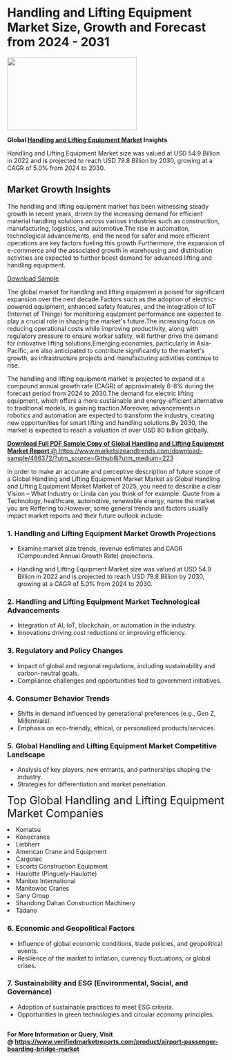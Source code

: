 <H1>Handling and Lifting Equipment Market Size, Growth and Forecast from 2024 - 2031</H1><img class="aligncenter size-medium wp-image-584254" src="https://thirdeyenews.in/wp-content/uploads/2024/09/Global-Market-Research-300x168.jpeg" alt="" width="300" height="168" /><p><strong>Global&nbsp;<a href="https://www.marketsizeandtrends.com/download-sample/486372/?utm_source=Github8j?utm_medium=223">Handling and Lifting Equipment Market</a> Insights</strong></p><p>Handling and Lifting Equipment Market size was valued at USD 54.9 Billion in 2022 and is projected to reach USD 79.8 Billion by 2030, growing at a CAGR of 5.0% from 2024 to 2030.</p><p><h2>Market Growth Insights</h2> <p>The handling and lifting equipment market has been witnessing steady growth in recent years, driven by the increasing demand for efficient material handling solutions across various industries such as construction, manufacturing, logistics, and automotive.The rise in automation, technological advancements, and the need for safer and more efficient operations are key factors fueling this growth.Furthermore, the expansion of e-commerce and the associated growth in warehousing and distribution activities are expected to further boost demand for advanced lifting and handling equipment.</p> <p><a href="#">Download Sample</a></p> <p>The global market for handling and lifting equipment is poised for significant expansion over the next decade.Factors such as the adoption of electric-powered equipment, enhanced safety features, and the integration of IoT (Internet of Things) for monitoring equipment performance are expected to play a crucial role in shaping the market's future.The increasing focus on reducing operational costs while improving productivity, along with regulatory pressure to ensure worker safety, will further drive the demand for innovative lifting solutions.Emerging economies, particularly in Asia-Pacific, are also anticipated to contribute significantly to the market's growth, as infrastructure projects and manufacturing activities continue to rise.</p> <p>The handling and lifting equipment market is projected to expand at a compound annual growth rate (CAGR) of approximately 6-8% during the forecast period from 2024 to 2030.The demand for electric lifting equipment, which offers a more sustainable and energy-efficient alternative to traditional models, is gaining traction.Moreover, advancements in robotics and automation are expected to transform the industry, creating new opportunities for smart lifting and handling solutions.By 2030, the market is expected to reach a valuation of over USD 80 billion globally.</p> <p><a href="#"></p><p><span class=""><strong>Download Full PDF Sample Copy of Global Handling and Lifting Equipment Market Report</strong> @ <a href="https://www.marketsizeandtrends.com/download-sample/486372/?utm_source=Github8j?utm_medium=223" target="_blank">https://www.marketsizeandtrends.com/download-sample/486372/?utm_source=Github8j?utm_medium=223</a></span></p><p>In order to make an accurate and perceptive description of future scope of a Global&nbsp;Handling and Lifting Equipment Market Market as Global&nbsp;Handling and Lifting Equipment Market Market of 2025, you need to describe a clear Vision &ndash; What Industry or Linda can you think of for example: Quote from a Technology, healthcare, automotive, renewable energy, name the market you are Reffering to.However, some general trends and factors usually impact market reports and their future outlook include:</p><h3>1.&nbsp;<strong>Handling and Lifting Equipment Market Growth Projections</strong></h3><ul><li>Examine market size trends, revenue estimates and CAGR (Compounded Annual Growth Rate) projections.</li><li><p>Handling and Lifting Equipment Market size was valued at USD 54.9 Billion in 2022 and is projected to reach USD 79.8 Billion by 2030, growing at a CAGR of 5.0% from 2024 to 2030.</p></li></ul><h3>2.&nbsp;<strong>Handling and Lifting Equipment Market Technological Advancements</strong></h3><ul><li>Integration of AI, IoT, blockchain, or automation in the industry.</li><li>Innovations driving cost reductions or improving efficiency.</li></ul><h3>3.&nbsp;<strong>Regulatory and Policy Changes</strong></h3><ul><li>Impact of global and regional regulations, including sustainability and carbon-neutral goals.</li><li>Compliance challenges and opportunities tied to government initiatives.</li></ul><h3>4.&nbsp;<strong>Consumer Behavior Trends</strong></h3><ul><li>Shifts in demand influenced by generational preferences (e.g., Gen Z, Millennials).</li><li>Emphasis on eco-friendly, ethical, or personalized products/services.</li></ul><h3>5.&nbsp;<strong>Global Handling and Lifting Equipment Market Competitive Landscape</strong></h3><ul><li>Analysis of key players, new entrants, and partnerships shaping the industry.</li><li>Strategies for differentiation and market penetration.</li></ul><p data-pm-slice="1 1 []"><span style="color: inherit; font-family: inherit; font-size: 25px;">Top Global Handling and Lifting Equipment Market Companies</span></p><div class="" data-test-id=""><p><li>Komatsu</li><li> Konecranes</li><li> Liebherr</li><li> American Crane and Equipment</li><li> Cargotec</li><li> Escorts Construction Equipment</li><li> Haulotte (Pinguely-Haulotte)</li><li> Manitex International</li><li> Manitowoc Cranes</li><li> Sany Group</li><li> Shandong Dahan Construction Machinery</li><li> Tadano</li></p></div><h3>6.&nbsp;<strong>Economic and Geopolitical Factors</strong></h3><ul><li>Influence of global economic conditions, trade policies, and geopolitical events.</li><li>Resilience of the market to inflation, currency fluctuations, or global crises.</li></ul><h3>7.&nbsp;<strong>Sustainability and ESG (Environmental, Social, and Governance)</strong></h3><ul><li>Adoption of sustainable practices to meet ESG criteria.</li><li>Opportunities in green technologies and circular economy principles.</li></ul><h2><strong style="font-size: 14px;">For More Information or Query, Visit @&nbsp;</strong><a style="background-color: #ffffff; font-size: 14px;" href="https://www.marketsizeandtrends.com/report/handling-and-lifting-equipment-market/" target="_blank">https://www.verifiedmarketreports.com/product/airport-passenger-boarding-bridge-market</a></h2>
